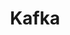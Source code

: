 ---
title: Kafka
categories:
  - message-broker
docs:
  - id: java
    url: https://java.testcontainers.org/modules/kafka/
    example: |
      ```java
      var kafka = new KafkaContainer(DockerImageName.parse("confluentinc/cp-kafka:6.2.1"));
      kafka.start();
      ```
  - id: go
    url: https://golang.testcontainers.org/modules/kafka/
    example: |
      ```go
      kafkaContainer, err := kafka.RunContainer(ctx, testcontainers.WithImage("confluentinc/confluent-local:7.5.0"))
      ```
  - id: dotnet
    url: https://www.nuget.org/packages/Testcontainers.Kafka
    example: |
      ```csharp
      var kafkaContainer = new KafkaBuilder()
        .WithImage("confluentinc/cp-kafka:6.2.10")
        .Build();
      await kafkaContainer.StartAsync();
      ```
  - id: nodejs
    url: https://node.testcontainers.org/modules/kafka/
    example: |
      ```javascript
      const kafkaContainer = await new KafkaContainer().withExposedPorts(9093).start();
      ```
description: |
  Kafka is an open-source distributed event streaming platform for high-performance data pipelines, streaming analytics, data integration, and mission-critical applications.
---